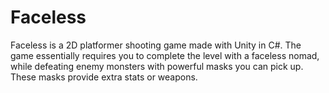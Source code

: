 Faceless
======
Faceless is a 2D platformer shooting game made with Unity in C#.
The game essentially requires you to complete the level with a faceless nomad, while defeating enemy monsters with powerful masks you can pick up. These masks provide extra stats or weapons.
